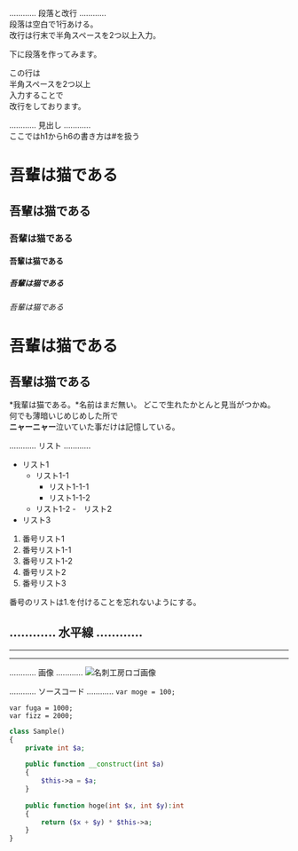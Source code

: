 ............ 段落と改行 ............  
段落は空白で1行あける。  
改行は行末で半角スペースを2つ以上入力。  

下に段落を作ってみます。

この行は  
半角スペースを2つ以上  
入力することで  
改行をしております。


............ 見出し ............  
ここではh1からh6の書き方は#を扱う
# 吾輩は猫である
## 吾輩は猫である
### 吾輩は猫である
#### 吾輩は猫である
##### 吾輩は猫である
###### 吾輩は猫である

吾輩は猫である
==
吾輩は猫である
--

*我輩は猫である。*名前はまだ無い。
どこで生れたかとんと見当がつかぬ。  
何でも薄暗いじめじめした所で  
**ニャーニャー**泣いていた事だけは記憶している。


............ リスト ............
- リスト1
  - リスト1-1
    - リスト1-1-1
    - リスト1-1-2
  - リスト1-2
-　リスト2
- リスト3

1. 番号リスト1
  1. 番号リスト1-1
  1. 番号リスト1-2
1. 番号リスト2
1. 番号リスト3

番号のリストは1.を付けることを忘れないようにする。


............ 水平線 ............
---
___
***



............ 画像 ............
![名刺工房ロゴ画像](https://meishi.artisj.com/common/image/header-logo001.gif "アーティス名刺工房")


............ ソースコード ............
`var moge = 100;`

    var fuga = 1000;
    var fizz = 2000;


```php
class Sample()
{
	private int $a;
	
	public function __construct(int $a)
	{
		$this->a = $a;
	}
	
	public function hoge(int $x, int $y):int
	{
		return ($x + $y) * $this->a;
	}
}
```


